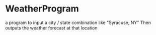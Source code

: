 # WeatherProgram
a program to input a city / state combination like "Syracuse, NY" Then outputs the weather forecast at that location
